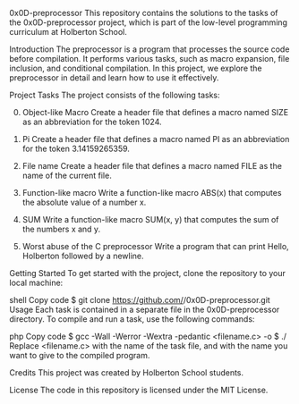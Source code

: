 0x0D-preprocessor
This repository contains the solutions to the tasks of the 0x0D-preprocessor project, which is part of the low-level programming curriculum at Holberton School.

Introduction
The preprocessor is a program that processes the source code before compilation. It performs various tasks, such as macro expansion, file inclusion, and conditional compilation. In this project, we explore the preprocessor in detail and learn how to use it effectively.

Project Tasks
The project consists of the following tasks:

0. Object-like Macro
Create a header file that defines a macro named SIZE as an abbreviation for the token 1024.

1. Pi
Create a header file that defines a macro named PI as an abbreviation for the token 3.14159265359.

2. File name
Create a header file that defines a macro named FILE as the name of the current file.

3. Function-like macro
Write a function-like macro ABS(x) that computes the absolute value of a number x.

4. SUM
Write a function-like macro SUM(x, y) that computes the sum of the numbers x and y.

5. Worst abuse of the C preprocessor
Write a program that can print Hello, Holberton followed by a newline.

Getting Started
To get started with the project, clone the repository to your local machine:

shell
Copy code
$ git clone https://github.com/<username>/0x0D-preprocessor.git
Usage
Each task is contained in a separate file in the 0x0D-preprocessor directory. To compile and run a task, use the following commands:

php
Copy code
$ gcc -Wall -Werror -Wextra -pedantic <filename.c> -o <executable>
$ ./<executable>
Replace <filename.c> with the name of the task file, and <executable> with the name you want to give to the compiled program.

Credits
This project was created by Holberton School students.

License
The code in this repository is licensed under the MIT License.
